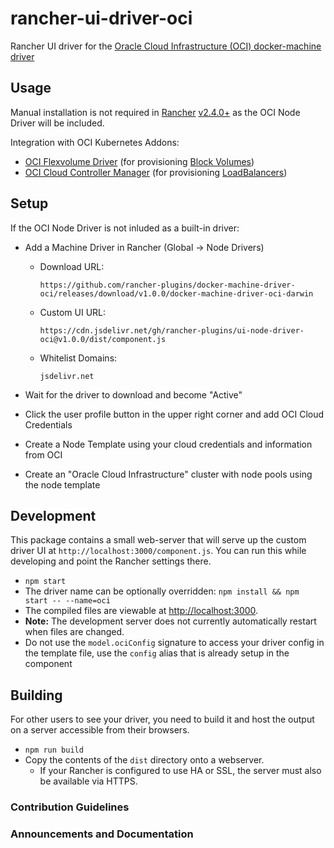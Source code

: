 # rancher-ui-driver-oci

Rancher UI driver for the [Oracle Cloud Infrastructure (OCI) docker-machine driver](https://github.com/oci/docker-machine-driver-oci)

## Usage

Manual installation is not required in [Rancher](https://rancher.com/products/rancher/) [v2.4.0+](https://forums.rancher.com/t/rancher-release-v2-4-0/) as the OCI Node Driver will be included.

Integration with OCI Kubernetes Addons:

* [OCI Flexvolume Driver](https://github.com/oracle/oci-flexvolume-driver) (for provisioning [Block Volumes](https://docs.cloud.oracle.com/en-us/iaas/Content/Block/Concepts/overview.htm))
* [OCI Cloud Controller Manager](https://github.com/oracle/oci-cloud-controller-manager) (for provisioning [LoadBalancers](https://docs.cloud.oracle.com/en-us/iaas/Content/Balance/Concepts/balanceoverview.htm))

## Setup

If the OCI Node Driver is not inluded as a built-in driver:

* Add a Machine Driver in Rancher (Global -> Node Drivers)
  * Download URL:

    `https://github.com/rancher-plugins/docker-machine-driver-oci/releases/download/v1.0.0/docker-machine-driver-oci-darwin`

  * Custom UI URL:

    `https://cdn.jsdelivr.net/gh/rancher-plugins/ui-node-driver-oci@v1.0.0/dist/component.js`


  * Whitelist Domains:

    `jsdelivr.net`

* Wait for the driver to download and become "Active"
* Click the user profile button in the upper right corner and add OCI Cloud Credentials
* Create a Node Template using your cloud credentials and information from OCI
* Create an "Oracle Cloud Infrastructure" cluster with node pools using the node template

## Development

This package contains a small web-server that will serve up the custom driver UI at `http://localhost:3000/component.js`.  You can run this while developing and point the Rancher settings there.

* `npm start`
* The driver name can be optionally overridden: `npm install && npm start -- --name=oci`
* The compiled files are viewable at <http://localhost:3000>.
* **Note:** The development server does not currently automatically restart when files are changed.
* Do not use the `model.ociConfig` signature to access your driver config in the template file, use the `config` alias that is already setup in the component

## Building

For other users to see your driver, you need to build it and host the output on a server accessible from their browsers.

* `npm run build`
* Copy the contents of the `dist` directory onto a webserver.
  * If your Rancher is configured to use HA or SSL, the server must also be available via HTTPS.

### Contribution Guidelines

### Announcements and Documentation
